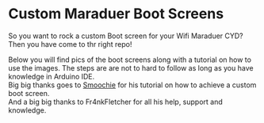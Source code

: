 # Custom Maraduer Boot Screens

So you want to rock a custom Boot screen for your Wifi Maraduer CYD? Then you have come to thr right repo!

Below you will find pics of the boot screens along with a tutorial on how to use the images. The steps are are not to hard to follow as long as you have knowledge in Arduino IDE.<br>
Big big thanks goes to <a href="https://github.com/smoochiee">Smoochie</a> for his tutorial on how to achieve a custom boot screen. <br> And a big big thanks to <a href="https://github.com/Fr4nkFletcher"></a>Fr4nkFletcher</a> for all his help, support and knowledge.



